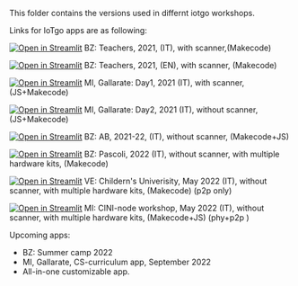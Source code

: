 This folder contains the versions used in differnt iotgo workshops.

Links for IoTgo apps are as following: 

[![Open in Streamlit](https://static.streamlit.io/badges/streamlit_badge_black_white.svg)](https://share.streamlit.io/iotgo-app/iotgo-io/main/versions/bz_teachers.py) BZ: Teachers, 2021, (IT), with scanner,(Makecode) 

 [![Open in Streamlit](https://static.streamlit.io/badges/streamlit_badge_black_white.svg)](https://share.streamlit.io/iotgo-app/iotgo-io/main/versions/bz_teachers_EN.py) BZ: Teachers, 2021, (EN), with scanner, (Makecode)
 
[![Open in Streamlit](https://static.streamlit.io/badges/streamlit_badge_black_white.svg)](https://share.streamlit.io/iotgo-app/iotgo-io/main/versions/gallarate_day1.py) MI, Gallarate: Day1, 2021 (IT), with scanner, (JS+Makecode) 

 [![Open in Streamlit](https://static.streamlit.io/badges/streamlit_badge_black_white.svg)](https://share.streamlit.io/iotgo-app/iotgo-io/main/webapp/iotgo-it-0.py) MI, Gallarate: Day2, 2021 (IT), without scanner,(JS+Makecode)

[![Open in Streamlit](https://static.streamlit.io/badges/streamlit_badge_black_white.svg)](https://share.streamlit.io/iotgo-app/iotgo-io/main/webapp/iotgo-bz.py) BZ: AB, 2021-22, (IT), without scanner, (Makecode+JS) 

[![Open in Streamlit](https://static.streamlit.io/badges/streamlit_badge_black_white.svg)](https://share.streamlit.io/iotgo-app/iotgo-io/main/webapp/iotgopascoli_extended.py) BZ: Pascoli, 2022 (IT), without scanner, with multiple hardware kits, (Makecode) 

[![Open in Streamlit](https://static.streamlit.io/badges/streamlit_badge_black_white.svg)](https://share.streamlit.io/iotgo-app/iotgo-io/main/versions/MI_cini.py) VE: Childern's Univerisity, May 2022 (IT), without scanner, with multiple hardware kits, (Makecode)  (p2p only)

[![Open in Streamlit](https://static.streamlit.io/badges/streamlit_badge_black_white.svg)](https://share.streamlit.io/iotgo-app/iotgo-io/main/versions/ve_kuni.py) MI: CINI-node workshop, May 2022 (IT), without scanner, with multiple hardware kits, (Makecode+JS)  (phy+p2p )

 Upcoming apps: 
 - BZ: Summer camp 2022 
 - MI, Gallarate, CS-curriculum app, September 2022
 - All-in-one customizable app.
